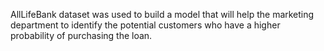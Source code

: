 AllLifeBank dataset was used to build a model that will help the marketing department to identify the potential customers who have a higher probability of purchasing the loan.
